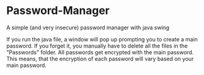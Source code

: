 # Password-Manager
A simple (and very insecure) password manager with java swing

If you run the java file, a window will pop up prompting you to create a main password. If you forget it, you manually have to delete all the files in the "Passwords" folder.
All passwords get encrypted with the main password. This means, that the encryption of each password will vary based on your main password.